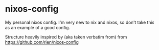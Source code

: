 # nixos-config

My personal nixos config. I'm very new to nix and nixos, so don't take this as an example of a good config.

Structure heavily inspired by (aka taken verbatim from) from https://github.com/rien/nixos-config
